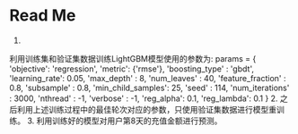 # Read Me
1.
利用训练集和验证集数据训练LightGBM模型使用的参数为:
params = {
    'objective': 'regression',
    'metric': {'rmse'},
    'boosting_type' : 'gbdt',
    'learning_rate': 0.05,
    'max_depth' : 8,
    'num_leaves' : 40,
    'feature_fraction' : 0.8,
    'subsample' : 0.8,
    'min_child_samples': 25,
    'seed' : 114,
    'num_iterations' : 3000,
    'nthread' : -1,
    'verbose' : -1,
    'reg_alpha': 0.1,
    'reg_lambda': 0.1
}
2.
之后利用上述训练过程中的最佳轮次对应的参数，只使用验证集数据进行模型重训练。
3.
利用训练好的模型对用户第8天的充值金额进行预测。
